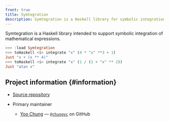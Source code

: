 ```yaml
---
front: true
title: Symtegration
description: Symtegration is a Haskell library for symbolic integration.
---
```


Symtegration is a Haskell library intended to support symbolic integration of mathematical expressions.

```haskell
>>> :load Symtegration
>>> toHaskell <$> integrate "x" (4 * "x" **3 + 1)
Just "x + (x ** 4)"
>>> toHaskell <$> integrate "x" (1 / (1 + "x" ** 2))
Just "atan x"
```

## Project information {#information}

*   [Source repository](https://github.com/symtegration/symtegration)

*   Primary maintainer

    *   [Yoo Chung](https://chungyc.org) &mdash; [`@chungyc`](https://github.com/chungyc) on GitHub

